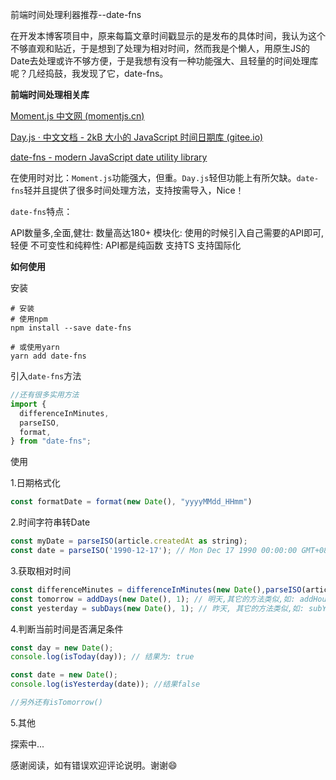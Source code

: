前端时间处理利器推荐--date-fns

在开发本博客项目中，原来每篇文章时间戳显示的是发布的具体时间，我认为这个不够直观和贴近，于是想到了处理为相对时间，然而我是个懒人，用原生JS的Date去处理或许不够方便，于是我想有没有一种功能强大、且轻量的时间处理库呢？几经捣鼓，我发现了它，date-fns。

**前端时间处理相关库**

[Moment.js 中文网 (momentjs.cn)](http://momentjs.cn/)

[Day.js · 中文文档 - 2kB 大小的 JavaScript 时间日期库 (gitee.io)](https://dayjs.gitee.io/zh-CN/)

[date-fns - modern JavaScript date utility library](https://date-fns.org/)

在使用时对比：`Moment.js`功能强大，但重。`Day.js`轻但功能上有所欠缺。`date-fns`轻并且提供了很多时间处理方法，支持按需导入，Nice！



`date-fns`特点：

API数量多,全面,健壮: 数量高达180+
模块化: 使用的时候引入自己需要的API即可,轻便
不可变性和纯粹性: API都是纯函数
支持TS
支持国际化



**如何使用**

安装

```
# 安装
# 使用npm
npm install --save date-fns

# 或使用yarn
yarn add date-fns
```



引入`date-fns`方法

```js
//还有很多实用方法
import {
  differenceInMinutes,
  parseISO,
  format,    
} from "date-fns";
```



使用

1.日期格式化

```js
const formatDate = format(new Date(), "yyyyMMdd_HHmm") 
```

2.时间字符串转Date

```js
const myDate = parseISO(article.createdAt as string);
const date = parseISO('1990-12-17'); // Mon Dec 17 1990 00:00:00 GMT+0800 (中国标准时间)
```

3.获取相对时间

```js
const differenceMinutes = differenceInMinutes(new Date(),parseISO(article.createdAt as string)); //得到相差的分钟数
const tomorrow = addDays(new Date(), 1); // 明天,其它的方法类似,如: addHours / addMinutes 等 以add开头 对应之后的时间
const yesterday = subDays(new Date(), 1); // 昨天, 其它的方法类似,如: subYears / subMonths 等 以sub开头 对应之前的时间
```

4.判断当前时间是否满足条件

```js
const day = new Date();
console.log(isToday(day)); // 结果为: true

const date = new Date();
console.log(isYesterday(date)); //结果false

//另外还有isTomorrow()
```

5.其他

探索中...



感谢阅读，如有错误欢迎评论说明。谢谢😄
